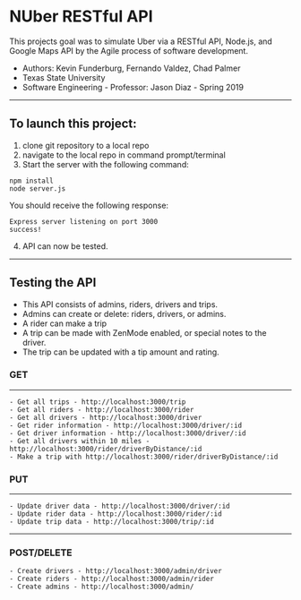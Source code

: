 # NUber RESTful API
This projects goal was to simulate Uber via a RESTful API, Node.js, and Google Maps API by the Agile process of software development.

- Authors: Kevin Funderburg, Fernando Valdez, Chad Palmer
- Texas State University
- Software Engineering - Professor: Jason Diaz - Spring 2019
______
## To launch this project:
1. clone git repository to a local repo
2. navigate to the local repo in command prompt/terminal
3. Start the server with the following command:
```
npm install
node server.js
```
You should receive the following response:
```
Express server listening on port 3000
success!
```
4. API can now be tested.
___

## Testing the API
- This API consists of admins, riders, drivers and trips.
- Admins can create or delete: riders, drivers, or admins.
- A rider can make a trip
- A trip can be made with ZenMode enabled, or special notes to the driver.
- The trip can be updated with a tip amount and rating.


### GET
______
```
- Get all trips - http://localhost:3000/trip
- Get all riders - http://localhost:3000/rider
- Get all drivers - http://localhost:3000/driver
- Get rider information - http://localhost:3000/driver/:id
- Get driver information - http://localhost:3000/driver/:id
- Get all drivers within 10 miles - http://localhost:3000/rider/driverByDistance/:id
- Make a trip with http://localhost:3000/rider/driverByDistance/:id
```

### PUT
______
```
- Update driver data - http://localhost:3000/driver/:id
- Update rider data - http://localhost:3000/rider/:id
- Update trip data - http://localhost:3000/trip/:id
```

______
### POST/DELETE
```
- Create drivers - http://localhost:3000/admin/driver
- Create riders - http://localhost:3000/admin/rider
- Create admins - http://localhost:3000/admin/
```
